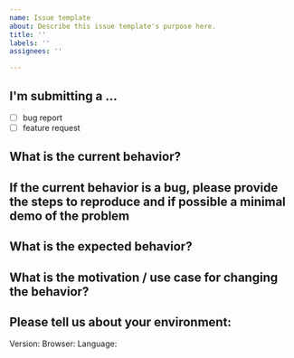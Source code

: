 ```yaml
---
name: Issue template
about: Describe this issue template's purpose here.
title: ''
labels: ''
assignees: ''

---
```


## I'm submitting a ...
- [ ] bug report
- [ ] feature request

## What is the current behavior?

## If the current behavior is a bug, please provide the steps to reproduce and if possible a minimal demo of the problem

## What is the expected behavior?

## What is the motivation / use case for changing the behavior?

## Please tell us about your environment:
Version:
Browser:
Language:
